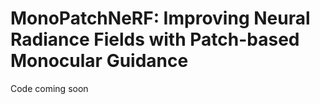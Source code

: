 # MonoPatchNeRF: Improving Neural Radiance Fields with Patch-based Monocular Guidance
Code coming soon
